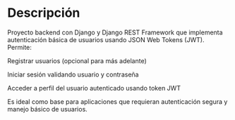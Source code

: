 # Descripción
Proyecto backend con Django y Django REST Framework que implementa autenticación básica de usuarios usando JSON Web Tokens (JWT). Permite:

Registrar usuarios (opcional para más adelante)

Iniciar sesión validando usuario y contraseña

Acceder a perfil del usuario autenticado usando token JWT

Es ideal como base para aplicaciones que requieran autenticación segura y manejo básico de usuarios.

